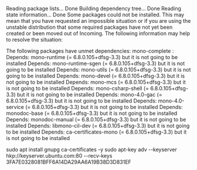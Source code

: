 Reading package lists... Done
Building dependency tree... Done
Reading state information... Done
Some packages could not be installed. This may mean that you have
requested an impossible situation or if you are using the unstable
distribution that some required packages have not yet been created
or been moved out of Incoming.
The following information may help to resolve the situation:

The following packages have unmet dependencies:
 mono-complete : Depends: mono-runtime (= 6.8.0.105+dfsg-3.3) but it is not going to be installed
                 Depends: mono-runtime-sgen (= 6.8.0.105+dfsg-3.3) but it is not going to be installed
                 Depends: mono-utils (= 6.8.0.105+dfsg-3.3) but it is not going to be installed
                 Depends: mono-devel (= 6.8.0.105+dfsg-3.3) but it is not going to be installed
                 Depends: mono-mcs (= 6.8.0.105+dfsg-3.3) but it is not going to be installed
                 Depends: mono-csharp-shell (= 6.8.0.105+dfsg-3.3) but it is not going to be installed
                 Depends: mono-4.0-gac (= 6.8.0.105+dfsg-3.3) but it is not going to be installed
                 Depends: mono-4.0-service (= 6.8.0.105+dfsg-3.3) but it is not going to be installed
                 Depends: monodoc-base (= 6.8.0.105+dfsg-3.3) but it is not going to be installed
                 Depends: monodoc-manual (= 6.8.0.105+dfsg-3.3) but it is not going to be installed
                 Depends: libmono-cil-dev (= 6.8.0.105+dfsg-3.3) but it is not going to be installed
                 Depends: ca-certificates-mono (= 6.8.0.105+dfsg-3.3) but it is not going to be installed

sudo apt install gnupg ca-certificates -y
sudo apt-key adv --keyserver hkp://keyserver.ubuntu.com:80 --recv-keys 3FA7E0328081BFF6A14DA29AA6A19B38D3D831EF
